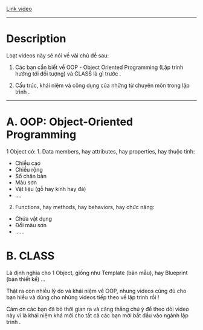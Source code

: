 [Link video](https://www.youtube.com/playlist?list=PLiNjao7yG416TTqGbCGR2OLgDg3gM_O8Y)

---

# Description

Loạt videos này sẽ nói về vài chủ đề sau:

1. Các bạn cần biết về OOP - Object Oriented Programming (Lập trình hướng tới đối tượng) và CLASS là gì trước .

2. Cấu trúc, khái niệm và công dụng của những từ chuyên môn trong lập trình .

---

# A. OOP: Object-Oriented Programming

1 Object có: 1. Data members, hay attributes, hay properties, hay thuộc tính:

- Chiều cao
- Chiều rộng
- Số chân bàn
- Màu sơn
- Vật liệu (gỗ hay kính hay đá)
- ....

2. Functions, hay methods, hay behaviors, hay chức năng:

- Chứa vật dụng
- Đổi màu sơn
- ......

# B. CLASS

Là định nghĩa cho 1 Object, giống như Template (bản mẫu), hay Blueprint (bản thiết kế) ...

Thật ra còn nhiều lý do và khái niệm về OOP, nhưng videos cũng đủ cho bạn hiểu và dùng cho những videos tiếp theo về lập trình rồi !

Cám ơn các bạn đã bỏ thời gian ra và căng thẳng chú ý để theo dỏi video này vì là khái niệm khá mới cho tất cả các bạn mới bắt đầu vào ngành lập trình .
